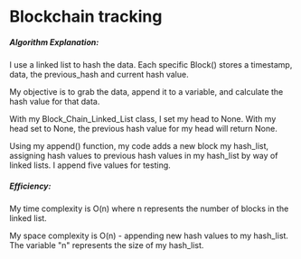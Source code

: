 # Blockchain tracking

##### Algorithm Explanation:
I use a linked list to hash the data.
Each specific Block() stores a timestamp, data,
the previous_hash and current hash value.

My objective is to grab the data, append it to a variable, and 
calculate the hash value for that data.

With my Block_Chain_Linked_List class, I set my head to None. 
With my head set to None, the previous hash value for my head 
will return None.

Using my append() function, my code adds a new block my hash_list,
assigning hash values to previous hash values in my hash_list by 
way of linked lists. I append five values for testing.  

##### Efficiency:
My time complexity is O(n) where n represents the number of blocks
in the linked list.

My space complexity is O(n) - appending new hash values to my 
hash_list. The variable "n" represents the size of my hash_list. 
